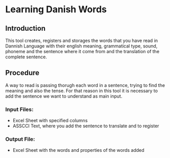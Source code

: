 # Learning Danish Words
## Introduction

This tool creates, registers and storages the words that you have read in Dannish Language with their english meaning, grammatical type, sound, phoneme and the sentence where it come from and the translation of the complete sentence. 

## Procedure

A way to read is passing thorugh each word in a sentence, trying to find the meaning and also the tense.
For that reason in this tool it is necessary to add the sentence we want to understand as main input.

### Input Files:

- Excel Sheet with specified columns
- ASSCCI Text, where you add the sentence to translate and to register

### Output File:
- Excel Sheet with the words  and properties of the words added
